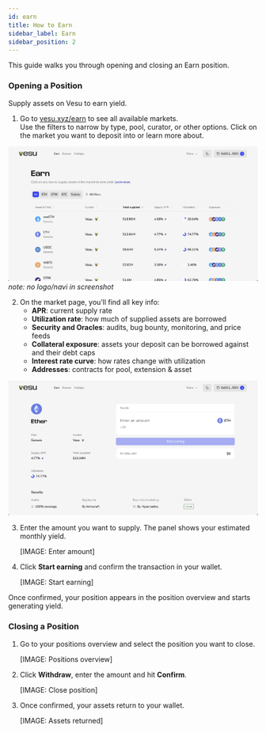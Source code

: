 ```yaml
---
id: earn
title: How to Earn
sidebar_label: Earn
sidebar_position: 2
---
```


This guide walks you through opening and closing an Earn position.

### Opening a Position
Supply assets on Vesu to earn yield.

1. Go to [vesu.xyz/earn](https://vesu.xyz/earn) to see all available markets.  
   Use the filters to narrow by type, pool, curator, or other options. Click on the market you want to deposit into or learn more about.

 ![Earn Overview](images/earn.png)
 *note: no logo/navi in screenshot*

2. On the market page, you’ll find all key info:
   - **APR**: current supply rate 
   - **Utilization rate**: how much of supplied assets are borrowed
   - **Security and Oracles**: audits, bug bounty, monitoring, and price feeds  
   - **Collateral exposure**: assets your deposit can be borrowed against and their debt caps  
   - **Interest rate curve**: how rates change with utilization  
   - **Addresses**: contracts for pool, extension & asset

![Selected Market](images/earn-1.png)

3. Enter the amount you want to supply. 
   The panel shows your estimated monthly yield.  

   [IMAGE: Enter amount]

4. Click **Start earning** and confirm the transaction in your wallet.  

   [IMAGE: Start earning]

Once confirmed, your position appears in the position overview and starts generating yield.


### Closing a Position
1. Go to your positions overview and select the position you want to close. 

   [IMAGE: Positions overview]

2. Click **Withdraw**, enter the amount and hit **Confirm**.

   [IMAGE: Close position]

3. Once confirmed, your assets return to your wallet.  

   [IMAGE: Assets returned]

